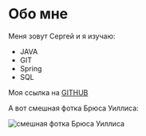 # Обо мне
Меня зовут Сергей и я изучаю: 
- JAVA 
- GIT
- Spring 
- SQL
  
Моя ссылка на [GITHUB](https://github.com/Sergistan)

А вот смешная фотка Брюса Уиллиса:

![смешная фотка Брюса Уиллиса](https://i.pinimg.com/originals/6b/2d/d7/6b2dd75e378af550fa7f544b325f4dff.jpg)